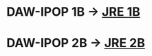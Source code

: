 
# DAW-IPOP 1B -> [JRE 1B](https://github.com/JRLiche/DAW-IPOP/files/14123417/IPOP_JRE.docx)
# DAW-IPOP 2B -> [JRE 2B](https://github.com/JRLiche/DAW-IPOP/files/14177592/IPOP_JRE_2B.docx)
